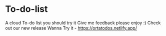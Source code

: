 # To-do-list
A cloud To-do list you should try it Give me feedback please enjoy :) 
Check out our new release 
Wanna Try it - https://ortatodos.netlify.app/
